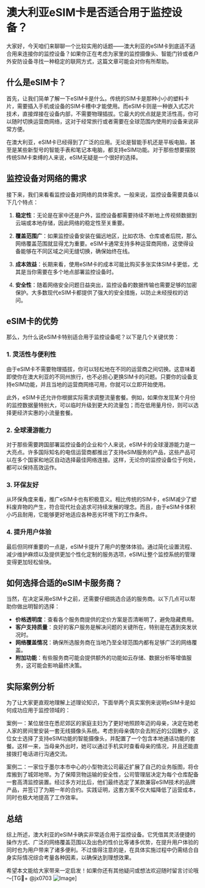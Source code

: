 # 澳大利亚eSIM卡是否适合用于监控设备？

大家好，今天咱们来聊聊一个比较实用的话题——澳大利亚的eSIM卡到底适不适合用来连接你的监控设备？如果你正在考虑为家里的监控摄像头、智能门铃或者户外安防设备寻找一种稳定的联网方式，这篇文章可能会对你有所帮助。

## 什么是eSIM卡？

首先，让我们简单了解一下eSIM卡是什么。传统的SIM卡是那种小小的塑料卡片，需要插入手机或设备的SIM卡槽中才能使用。而eSIM卡则是一种嵌入式芯片技术，直接焊接在设备内部，不需要物理插拔。它最大的优点就是灵活性高，你可以随时切换运营商网络，这对于经常旅行或者需要在全球范围内使用的设备来说非常方便。

在澳大利亚，eSIM卡已经得到了广泛的应用。无论是智能手机还是平板电脑，甚至是某些新型号的智能手表和笔记本电脑，都支持eSIM功能。对于那些想要摆脱传统SIM卡束缚的人来说，eSIM无疑是一个很好的选择。

## 监控设备对网络的需求

接下来，我们来看看监控设备对网络的具体需求。一般来说，监控设备需要具备以下几个特点：

1. **稳定性**：无论是在家中还是户外，监控设备都需要持续不断地上传视频数据到云端或本地存储，因此网络的稳定性至关重要。
   
2. **覆盖范围广**：如果监控设备安装在偏远地区，比如农场、仓库或者后院，那么网络覆盖范围就显得尤为重要。eSIM卡通常支持多种运营商网络，这使得设备能够在不同区域之间无缝切换，确保始终在线。

3. **成本效益**：长期来看，使用eSIM卡的成本可能比购买多张实体SIM卡更低，尤其是当你需要在多个地点部署监控设备时。

4. **安全性**：随着网络安全问题日益突出，监控设备的数据传输也需要足够的加密保护。大多数现代eSIM卡都提供了强大的安全措施，以防止未经授权的访问。

## eSIM卡的优势

那么，为什么说eSIM卡特别适合用于监控设备呢？以下是几个关键优势：

### 1. 灵活性与便利性

由于eSIM卡不需要物理插拔，你可以轻松地在不同的运营商之间切换。这意味着即使你在澳大利亚的不同州旅行，也不必担心更换SIM卡的问题。只要你的设备支持eSIM功能，并且当地的运营商网络可用，你就可以立即开始使用。

此外，eSIM卡还允许你根据实际需求调整流量套餐。例如，如果你发现某个月份的监控数据量特别大，可以临时升级到更大的流量包；而在低用量月份，则可以选择更经济实惠的小流量套餐。

### 2. 全球漫游能力

对于那些需要跨国部署监控设备的企业和个人来说，eSIM卡的全球漫游能力是一大亮点。许多国际知名的电信运营商都推出了支持eSIM服务的产品，这些产品可以在多个国家和地区自动选择最佳网络连接。这样，无论你的监控设备位于何处，都可以保持高效运作。

### 3. 环保友好

从环保角度来看，推广eSIM卡也有积极意义。相比传统的SIM卡，eSIM减少了塑料废弃物的产生，符合现代社会追求可持续发展的理念。而且，由于eSIM卡体积小巧且耐用，它能够更好地适应各种恶劣环境下的工作条件。

### 4. 提升用户体验

最后但同样重要的一点是，eSIM卡提升了用户的整体体验。通过简化设置流程、减少维护麻烦以及提供更加个性化定制的服务选项，eSIM让整个监控系统的管理变得更加轻松愉快。

## 如何选择合适的eSIM卡服务商？

当然，在决定采用eSIM卡之前，还需要仔细挑选合适的服务商。以下几点可以帮助你做出明智的选择：

- **价格透明度**：查看各个服务商提供的定价方案是否清晰明了，避免隐藏费用。
- **客户支持质量**：良好的客户服务是解决问题的关键所在，特别是在遇到突发状况时。
- **网络覆盖情况**：确保所选服务商在当地乃至全球范围内都有足够广泛的网络覆盖。
- **附加功能**：有些服务商可能会提供额外的功能如云存储、数据分析等增值服务，这可能会影响最终决策。

## 实际案例分析

为了让大家更直观地理解上述理论知识，下面举两个真实案例来说明eSIM卡是如何成功应用于监控领域的：

案例一：某位居住在悉尼郊区的家庭主妇为了更好地照顾年迈的母亲，决定在她老人家的房间里安装一套无线摄像头系统。考虑到母亲偶尔会去附近的公园散步，这位女士选择了支持eSIM功能的智能摄像头，并配置了一个包含本地通话功能的套餐。这样一来，当母亲外出时，她可以通过手机实时查看母亲的情况，并且还能直接拨打电话进行沟通交流。

案例二：一家位于墨尔本市中心的小型物流公司最近扩展了自己的业务版图，将仓库搬到了城郊地带。为了保障货物运输的安全性，公司管理层决定为每个仓库配备一套高清监控装置。经过多方对比后，他们最终选定了某款兼容eSIM技术的品牌产品，并签订了为期一年的合约。实践证明，这套方案不仅大幅降低了运营成本，同时也极大地提高了工作效率。

## 总结

综上所述，澳大利亚的eSIM卡确实非常适合用于监控设备。它凭借其灵活便捷的操作方式、广泛的网络覆盖范围以及出色的性价比等诸多优势，在提升用户体验的同时也为用户带来了诸多便利。不过值得注意的是，在具体实施过程中仍需结合自身实际情况综合考量各种因素，以确保达到理想效果。

希望本文能给大家带来一定启发！如果你还有其他疑问或想法欢迎随时留言讨论哦～[TG💪+ @jx0703 ![Image](https://github.com/user-attachments/assets/dbca1d08-cadb-493c-b0ec-ad6f7a83f270)]